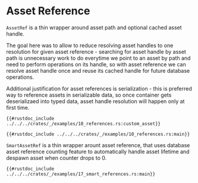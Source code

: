 # Asset Reference

`AssetRef` is a thin wrapper around asset path and optional cached asset handle.

The goal here was to allow to reduce resolving asset handles to one resolution
for given asset reference - searching for asset handle by asset path is unnecessary
work to do everytime we point to an asset by path and need to perform operations
on its handle, so with asset reference we can resolve asset handle once and reuse
its cached handle for future database operations.

Additional justification for asset references is serialization - this is preferred
way to reference assets in serializable data, so once container gets deserializaed
into typed data, asset handle resolution will happen only at first time.

```rust,ignore
{{#rustdoc_include ../../../crates/_/examples/10_references.rs:custom_asset}}
```

```rust,ignore
{{#rustdoc_include ../../../crates/_/examples/10_references.rs:main}}
```

`SmartAssetRef` is a thin wrapper arount asset reference, that uses database
asset reference counting feature to automatically handle asset lifetime and
despawn asset when counter drops to 0.

```rust,ignore
{{#rustdoc_include ../../../crates/_/examples/17_smart_references.rs:main}}
```
